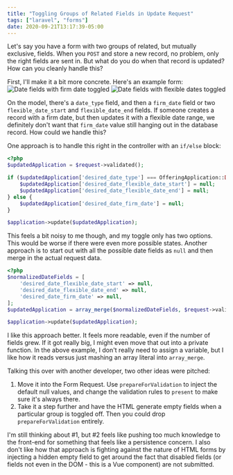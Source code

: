 ```yaml
---
title: "Toggling Groups of Related Fields in Update Request"
tags: ["laravel", "forms"]
date: 2020-09-21T13:17:39-05:00
---
```


Let's say you have a form with two groups of related, but mutually exclusive, fields. When you `POST` and store a new record, no problem, only the right fields are sent in. But what do you do when that record is updated? How can you cleanly handle this?

<!--more-->

First, I'll make it a bit more concrete. Here's an example form:
![Date fields with firm date toggled](/images/field-toggle-updates/01-date-firm.png)
![Date fields with flexible dates toggled](/images/field-toggle-updates/02-date-flexible.png)

On the model, there's a `date_type` field, and then a `firm_date` field or two `flexible_date_start` and `flexible_date_end` fields. If someone creates a record with a firm date, but then updates it with a flexible date range, we definitely don't want that `firm_date` value still hanging out in the database record. How could we handle this?

One approach is to handle this right in the controller with an `if/else` block:
```php
<?php
$updatedApplication = $request->validated();

if ($updatedApplication['desired_date_type'] === OfferingApplication::DATE_TYPE_FIRM) {
    $updatedApplication['desired_date_flexible_date_start'] = null;
    $updatedApplication['desired_date_flexible_date_end'] = null;
} else {
    $updatedApplication['desired_date_firm_date'] = null;
}

$application->update($updatedApplication);
```

This feels a bit noisy to me though, and my toggle only has two options. This would be worse if there were even more possible states. Another approach is to start out with all the possible date fields as `null` and then merge in the actual request data.
```php
<?php
$normalizedDateFields = [
    'desired_date_flexible_date_start' => null,
    'desired_date_flexible_date_end' => null,
    'desired_date_firm_date' => null,
];
$updatedApplication = array_merge($normalizedDateFields, $request->validated());

$application->update($updatedApplication);
```

I like this approach better. It feels more readable, even if the number of fields grew. If it got really big, I might even move that out into a private function. In the above example, I don't really need to assign a variable, but I like how it reads versus just mashing an array literal into `array_merge`.

Talking this over with another developer, two other ideas were pitched:

1. Move it into the Form Request. Use `prepareForValidation` to inject the default null values, and change the validation rules to `present` to make sure it's always there.
2. Take it a step further and have the HTML generate empty fields when a particular group is toggled off. Then you could drop `prepareForValidation` entirely.

I'm still thinking about #1, but #2 feels like pushing too much knowledge to the front-end for something that feels like a persistence concern. I also don't like how that approach is fighting against the nature of HTML forms by injecting a hidden empty field to get around the fact that disabled fields (or fields not even in the DOM - this is a Vue component) are not submitted.
